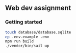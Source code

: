## Web dev assignment

### Getting started

```sh
touch database/database.sqlite
cp .env.example .env
npm run build
./vendor/bin/sail up
```
